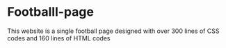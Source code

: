 # Footballl-page
This website is a single football page designed with over 300 lines of CSS codes and 160 lines of HTML codes
